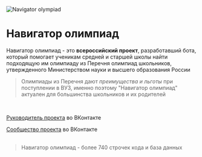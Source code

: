 <p><img align="center" src="https://readme-typing-svg.herokuapp.com?font=Fira+Code&pause=1300&color=9561CE&width=435&lines=%F0%9F%91%8B+Hi%2C+it's+Navigator+olympiad+%F0%9F%8F%86" alt="Navigator olympiad" /></p>


# Навигатор олимпиад
Навигатор олимпиад - это **всероссийский проект**, разработавший бота, который помогает ученикам средней и старшей школы найти подходящую им олимпиаду из Перечня олимпиад школьников, утвержденного Министерством науки и высшего образования России

> Олимпиады из Перечня дают *преимущества и льготы* при поступлении в ВУЗ, именно поэтому "Навигатор олимпиад" актуален для большинства школьников и их родителей
<br>

[Руководитель проекта](https://vk.com/forever.molodoy "Данила Седельников") во ВКонтакте 

[Сообщество проекта](https://vk.com/navigator_olympiad "Навигатор олимпиад") во ВКонтакте
<br><br>

> Навигатор олимпиад - более 740 строчек кода и база данных 
